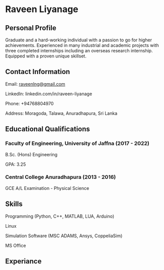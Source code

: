 # Raveen Liyanage

## Personal Profile
Graduate and a hard-working individual with a passion to go for higher achievements. Experienced in many industrial and academic projects with three completed internships including an overseas research internship. Equipped with a proven unique skillset.

## Contact Information
Email: raveenlng@gmail.com

LinkedIn: linkedin.com/in/raveen-liyanage

Phone: +94768804970

Address: Moragoda, Talawa, Anuradhapura, Sri Lanka

## Educational Qualifications
### Faculty of Engineering, University of Jaffna (2017 - 2022)
B.Sc. (Hons) Engineering

GPA: 3.25

### Central College Anuradhapura (2013 - 2016)
GCE A/L Examination - Physical Science

## Skills
Programming (Python, C++, MATLAB, LUA, Arduino)

Linux

Simulation Software (MSC ADAMS, Ansys, CoppeliaSim)

MS Office

## Experiance

